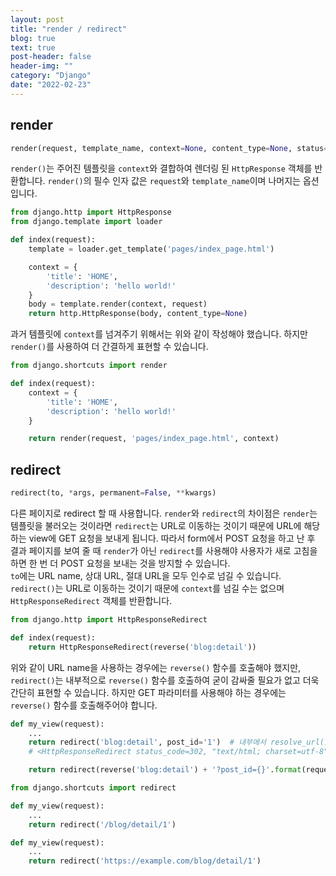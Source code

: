 ```yaml
---
layout: post
title: "render / redirect"
blog: true
text: true
post-header: false
header-img: ""
category: "Django"
date: "2022-02-23"
---
```

## render
```py
render(request, template_name, context=None, content_type=None, status=None, using=None)
```
```render()```는 주어진 템플릿을 ```context```와 결합하여 렌더링 된 ```HttpResponse``` 객체를 반환합니다.
```render()```의 필수 인자 값은 ```request```와 ```template_name```이며 나머지는 옵션입니다.

```py
from django.http import HttpResponse
from django.template import loader

def index(request):
    template = loader.get_template('pages/index_page.html')

    context = {
        'title': 'HOME',
        'description': 'hello world!'
    }
    body = template.render(context, request)
    return http.HttpResponse(body, content_type=None)
```
과거 템플릿에 ```context```를 넘겨주기 위해서는 위와 같이 작성해야 했습니다. 하지만 ```render()```를 사용하여 더 간결하게 표현할 수 있습니다.
```py
from django.shortcuts import render

def index(request):
    context = {
        'title': 'HOME',
        'description': 'hello world!'
    }

    return render(request, 'pages/index_page.html', context)
```

## redirect
```py
redirect(to, *args, permanent=False, **kwargs)
```
다른 페이지로 redirect 할 때 사용합니다. ```render```와 ```redirect```의 차이점은 ```render```는 템플릿을 불러오는 것이라면 ```redirect```는 URL로 이동하는 것이기 때문에 URL에 해당하는 view에 GET 요청을 보내게 됩니다. 따라서 form에서 POST 요청을 하고 난 후 결과 페이지를 보여 줄 때 ```render```가 아닌 ```redirect```를 사용해야 사용자가 새로 고침을 하면 한 번 더 POST 요청을 보내는 것을 방지할 수 있습니다.  
```to```에는 URL name, 상대 URL, 절대 URL을 모두 인수로 넘길 수 있습니다. ```redirect()```는 URL로 이동하는 것이기 때문에 ```context```를 넘길 수는 없으며 ```HttpResponseRedirect``` 객체를 반환합니다.
```py
from django.http import HttpResponseRedirect

def index(request):
    return HttpResponseRedirect(reverse('blog:detail'))
```
위와 같이 URL name을 사용하는 경우에는 ```reverse()``` 함수를 호출해야 했지만, ```redirect()```는 내부적으로 ```reverse()``` 함수를 호출하여 굳이 감싸줄 필요가 없고 더욱 간단히 표현할 수 있습니다. 하지만 GET 파라미터를 사용해야 하는 경우에는 ```reverse()``` 함수를 호출해주어야 합니다.
```py
def my_view(request):
    ...
    return redirect('blog:detail', post_id='1')  # 내부에서 resolve_url()을 호출
    # <HttpResponseRedirect status_code=302, "text/html; charset=utf-8", url="/blog/detail/1/">

    return redirect(reverse('blog:detail') + '?post_id={}'.format(request.POST['post_id'])
```
```py
from django.shortcuts import redirect

def my_view(request):
    ...
    return redirect('/blog/detail/1')
```
```py
def my_view(request):
    ...
    return redirect('https://example.com/blog/detail/1')
```